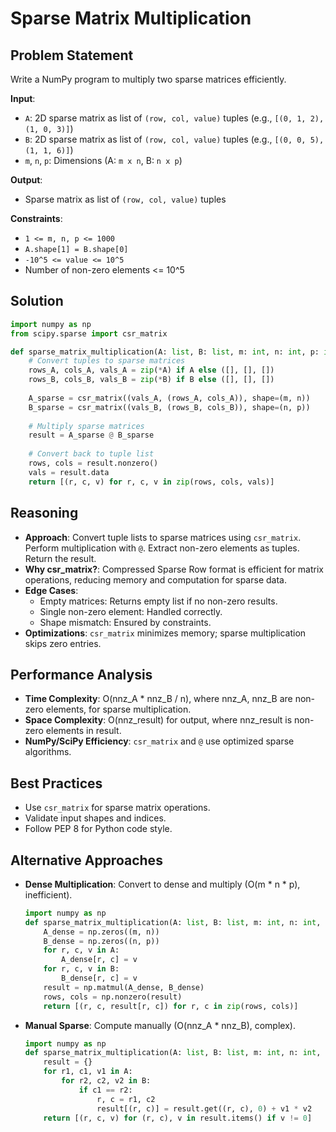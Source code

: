 # Sparse Matrix Multiplication

## Problem Statement
Write a NumPy program to multiply two sparse matrices efficiently.

**Input**:
- `A`: 2D sparse matrix as list of `(row, col, value)` tuples (e.g., `[(0, 1, 2), (1, 0, 3)]`)
- `B`: 2D sparse matrix as list of `(row, col, value)` tuples (e.g., `[(0, 0, 5), (1, 1, 6)]`)
- `m`, `n`, `p`: Dimensions (A: `m x n`, B: `n x p`)

**Output**:
- Sparse matrix as list of `(row, col, value)` tuples

**Constraints**:
- `1 <= m, n, p <= 1000`
- `A.shape[1] = B.shape[0]`
- `-10^5 <= value <= 10^5`
- Number of non-zero elements <= 10^5

## Solution
```python
import numpy as np
from scipy.sparse import csr_matrix

def sparse_matrix_multiplication(A: list, B: list, m: int, n: int, p: int) -> list:
    # Convert tuples to sparse matrices
    rows_A, cols_A, vals_A = zip(*A) if A else ([], [], [])
    rows_B, cols_B, vals_B = zip(*B) if B else ([], [], [])
    
    A_sparse = csr_matrix((vals_A, (rows_A, cols_A)), shape=(m, n))
    B_sparse = csr_matrix((vals_B, (rows_B, cols_B)), shape=(n, p))
    
    # Multiply sparse matrices
    result = A_sparse @ B_sparse
    
    # Convert back to tuple list
    rows, cols = result.nonzero()
    vals = result.data
    return [(r, c, v) for r, c, v in zip(rows, cols, vals)]
```

## Reasoning
- **Approach**: Convert tuple lists to sparse matrices using `csr_matrix`. Perform multiplication with `@`. Extract non-zero elements as tuples. Return the result.
- **Why csr_matrix?**: Compressed Sparse Row format is efficient for matrix operations, reducing memory and computation for sparse data.
- **Edge Cases**:
  - Empty matrices: Returns empty list if no non-zero results.
  - Single non-zero element: Handled correctly.
  - Shape mismatch: Ensured by constraints.
- **Optimizations**: `csr_matrix` minimizes memory; sparse multiplication skips zero entries.

## Performance Analysis
- **Time Complexity**: O(nnz_A * nnz_B / n), where nnz_A, nnz_B are non-zero elements, for sparse multiplication.
- **Space Complexity**: O(nnz_result) for output, where nnz_result is non-zero elements in result.
- **NumPy/SciPy Efficiency**: `csr_matrix` and `@` use optimized sparse algorithms.

## Best Practices
- Use `csr_matrix` for sparse matrix operations.
- Validate input shapes and indices.
- Follow PEP 8 for Python code style.

## Alternative Approaches
- **Dense Multiplication**: Convert to dense and multiply (O(m * n * p), inefficient).
  ```python
  import numpy as np
  def sparse_matrix_multiplication(A: list, B: list, m: int, n: int, p: int) -> list:
      A_dense = np.zeros((m, n))
      B_dense = np.zeros((n, p))
      for r, c, v in A:
          A_dense[r, c] = v
      for r, c, v in B:
          B_dense[r, c] = v
      result = np.matmul(A_dense, B_dense)
      rows, cols = np.nonzero(result)
      return [(r, c, result[r, c]) for r, c in zip(rows, cols)]
  ```
- **Manual Sparse**: Compute manually (O(nnz_A * nnz_B), complex).
  ```python
  import numpy as np
  def sparse_matrix_multiplication(A: list, B: list, m: int, n: int, p: int) -> list:
      result = {}
      for r1, c1, v1 in A:
          for r2, c2, v2 in B:
              if c1 == r2:
                  r, c = r1, c2
                  result[(r, c)] = result.get((r, c), 0) + v1 * v2
      return [(r, c, v) for (r, c), v in result.items() if v != 0]
  ```